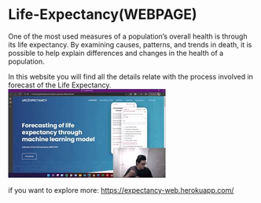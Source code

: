 # Life-Expectancy(WEBPAGE)
One of the most used measures of a population’s overall health is through its life expectancy.  By examining causes, patterns, and trends in death, it is possible to help explain differences and changes in the health of a population. 

In this website you will find all the details relate with the process involved in forecast of the Life Expectancy.
[![Lets do it!](https://github.com/NEXTSLIM/Life-Expectancy-Web/blob/main/static/img/mq2.jpg)](https://www.youtube.com/watch?v=JZ9iH2VVPj8)


if you want to explore more: https://expectancy-web.herokuapp.com/
